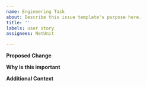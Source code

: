 ```yaml
---
name: Engineering Task
about: Describe this issue template's purpose here.
title: ''
labels: user story
assignees: NetUnit

---
```


**Proposed Change**

**Why is this important**

**Additional Context**
